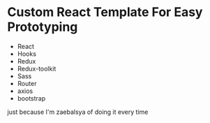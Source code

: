 <h1>Custom React Template For Easy Prototyping</h1>
<ul>
  <li>React</li>
  <li>Hooks</li>
  <li>Redux</li>
  <li>Redux-toolkit</li>
  <li>Sass</li>
  <li>Router</li>
  <li>axios</li>
  <li>bootstrap</li>
</ul>

<p>just because I'm zaebalsya of doing it every time</p>
